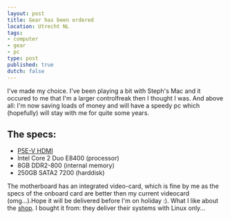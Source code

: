 ```yaml
---
layout: post
title: Gear has been ordered
location: Utrecht NL
tags:
- computer
- gear
- pc
type: post
published: true
dutch: false
---
```

I've made my choice. I've been playing a bit with Steph's Mac and it occured to me that I'm a larger controlfreak then I thought I was. And above all: I'm now saving loads of money and will have a speedy pc which (hopefully) will stay with me for quite some years.

## The specs:

* [P5E-V HDMI](http://asus.com/products.aspx?l1=3&amp;l2=11&amp;l3=584&amp;l4=0&amp;model=1929&amp;modelmenu=2)
* Intel Core 2 Duo E8400 (processor)
* 8GB DDR2-800 (internal memory)
* 250GB SATA2 7200 (harddisk)

The motherboard has an integrated video-card, which is fine by me as the specs of the onboard card are better then my current videocard (omg...).Hope it will be delivered before I'm on holiday :). What I like about the [shop](http://www.zareason.de "ZaReason.de"). I bought it from: they deliver their systems with Linux only...
